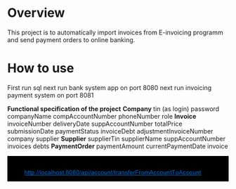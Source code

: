 # **Overview**

This project is to automatically import invoices from E-invoicing programm
and send payment orders to online banking.

# How to use
First run sql next run bank system app on port 8080 next 
run invoicing payment system on port 8081

**Functional specification of the project**
**Company**
    tin (as login)
    password
    companyName
    compAccountNumber
    phoneNumber
    role
**Invoice**
    invoiceNumber
    deliveryDate
    suppAccountNumber
    totalPrice
    submissionDate
    paymentStatus
    invoiceDebt
    adjustmentInvoiceNumber
    company
    supplier
**Supplier**
    supplierTin
    supplierName
    suppAccountNumber
    invoices
    debts
**PaymentOrder**
    paymentAmount
    currentPaymentDate
    invoice

![img.png](img.png)
